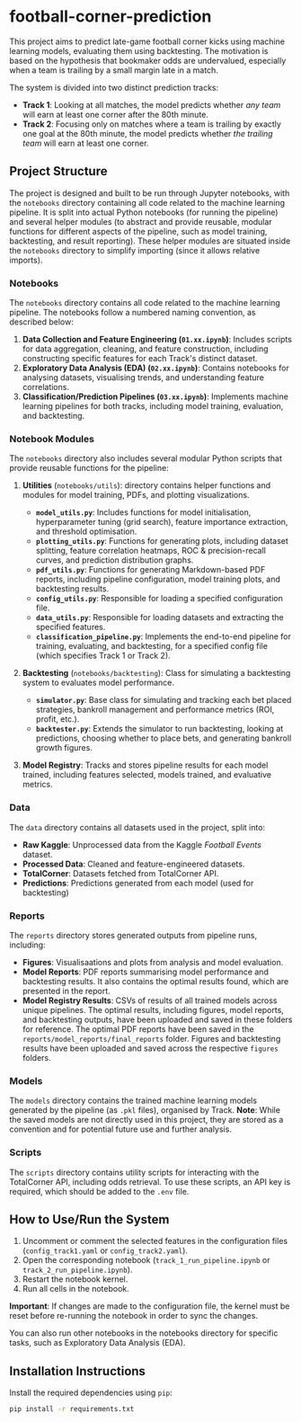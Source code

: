 # football-corner-prediction

This project aims to predict late-game football corner kicks using machine learning models, evaluating them using backtesting. The motivation is based on the hypothesis that bookmaker odds are undervalued, especially when a team is trailing by a small margin late in a match.

The system is divided into two distinct prediction tracks: 
- **Track 1**: Looking at all matches, the model predicts whether _any team_ will earn at least one corner after the 80th minute.
- **Track 2**: Focusing only on matches where a team is trailing by exactly one goal at the 80th minute, the model predicts whether _the trailing team_ will earn at least one corner.

## Project Structure

The project is designed and built to be run through Jupyter notebooks, with the `notebooks` directory containing all code related to the machine learning pipeline. It is split into actual Python notebooks (for running the pipeline) and several helper modules (to abstract and provide reusable, modular functions for different aspects of the pipeline, such as model training, backtesting, and result reporting). These helper modules are situated inside the `notebooks` directory to simplify importing (since it allows relative imports).

### Notebooks
The `notebooks` directory contains all code related to the machine learning pipeline. The notebooks follow a numbered naming convention, as described below:

1. **Data Collection and Feature Engineering (`01.xx.ipynb`)**: Includes scripts for data aggregation, cleaning, and feature construction, including constructing specific features for each Track's distinct dataset.
2. **Exploratory Data Analysis (EDA) (`02.xx.ipynb`)**: Contains notebooks for analysing datasets, visualising trends, and understanding feature correlations.
3. **Classification/Prediction Pipelines (`03.xx.ipynb`)**: Implements machine learning pipelines for both tracks, including model training, evaluation, and backtesting.

### Notebook Modules
The `notebooks` directory also includes several modular Python scripts that provide reusable functions for the pipeline:

1. **Utilities** (`notebooks/utils`): directory contains helper functions and modules for model training, PDFs, and plotting visualizations.
    - **`model_utils.py`**: Includes functions for model initialisation, hyperparameter tuning (grid search), feature importance extraction, and threshold optimisation.
    - **`plotting_utils.py`**: Functions for generating plots, including dataset splitting, feature correlation heatmaps, ROC & precision-recall curves, and prediction distribution graphs.
    - **`pdf_utils.py`**: Functions for generating Markdown-based PDF reports, including pipeline configuration, model training plots, and backtesting results.
    - **`config_utils.py`**: Responsible for loading a specified configuration file.
    - **`data_utils.py`**: Responsible for loading datasets and extracting the specified features.
    - **`classification_pipeline.py`**: Implements the end-to-end pipeline for training, evaluating, and backtesting, for a specified config file (which specifies Track 1 or Track 2).

2. **Backtesting** (`notebooks/backtesting`): Class for simulating a backtesting system to evaluates model performance.
    - **`simulator.py`**: Base class for simulating and tracking each bet placed strategies, bankroll management and performance metrics (ROI, profit, etc.).
    - **`backtester.py`**: Extends the simulator to run backtesting, looking at predictions, choosing whether to place bets, and generating bankroll growth figures.
  
3. **Model Registry**: Tracks and stores pipeline results for each model trained, including features selected, models trained, and evaluative metrics.

### Data
The `data` directory contains all datasets used in the project, split into:
- **Raw Kaggle**: Unprocessed data from the Kaggle _Football Events_ dataset.
- **Processed Data**: Cleaned and feature-engineered datasets.
- **TotalCorner**: Datasets fetched from TotalCorner API.
- **Predictions**: Predictions generated from each model (used for backtesting)

### Reports
The `reports` directory stores generated outputs from pipeline runs, including:
- **Figures**: Visualisaations and plots from analysis and model evaluation.
- **Model Reports**: PDF reports summarising model performance and backtesting results. It also contains the optimal results found, which are presented in the report.
- **Model Registry Results**: CSVs of results of all trained models across unique pipelines.
The optimal results, including figures, model reports, and backtesting outputs, have been uploaded and saved in these folders for reference. The optimal PDF reports have been saved in the `reports/model_reports/final_reports` folder. Figures and backtesting results have been uploaded and saved across the respective `figures` folders.

### Models
The `models` directory contains the trained machine learning models generated by the pipeline (as `.pkl` files), organised by Track.
**Note**: While the saved models are not directly used in this project, they are stored as a convention and for potential future use and further analysis.

### Scripts
The `scripts` directory contains utility scripts for interacting with the TotalCorner API, including odds retrieval. To use these scripts, an API key is required, which should be added to the `.env` file.

## How to Use/Run the System

1. Uncomment or comment the selected features in the configuration files (`config_track1.yaml` or `config_track2.yaml`).
2. Open the corresponding notebook (`track_1_run_pipeline.ipynb` or `track_2_run_pipeline.ipynb`).
3. Restart the notebook kernel.
4. Run all cells in the notebook.

**Important**: If changes are made to the configuration file, the kernel must be reset before re-running the notebook in order to sync the changes.

You can also run other notebooks in the notebooks directory for specific tasks, such as Exploratory Data Analysis (EDA).

## Installation Instructions

Install the required dependencies using `pip`:

```bash
pip install -r requirements.txt
